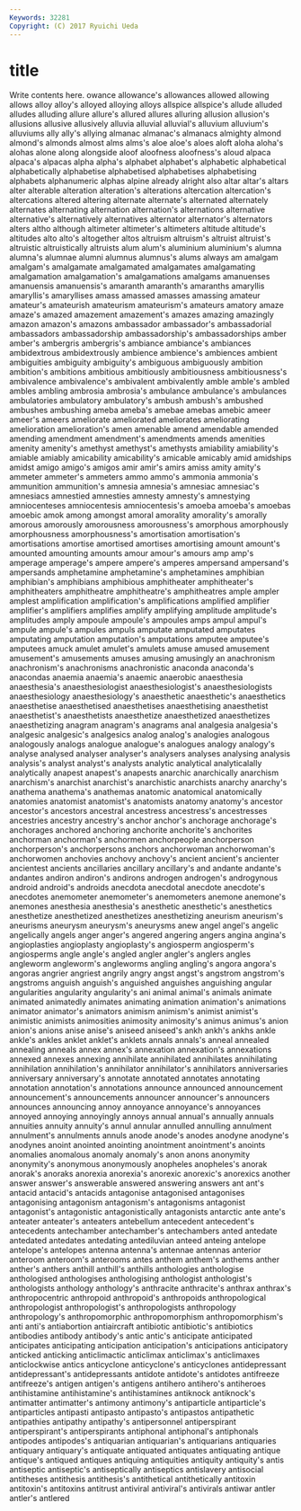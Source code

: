 ```yaml
---
Keywords: 32281 
Copyright: (C) 2017 Ryuichi Ueda
---
```


# title

Write contents here.
owance
allowance's allowances allowed allowing allows alloy alloy's alloyed alloying alloys
allspice allspice's allude alluded alludes alluding allure allure's allured allures
alluring allusion allusion's allusions allusive allusively alluvia alluvial alluvial's alluvium
alluvium's alluviums ally ally's allying almanac almanac's almanacs almighty almond
almond's almonds almost alms alms's aloe aloe's aloes aloft aloha
aloha's alohas alone along alongside aloof aloofness aloofness's aloud alpaca
alpaca's alpacas alpha alpha's alphabet alphabet's alphabetic alphabetical alphabetically alphabetise
alphabetised alphabetises alphabetising alphabets alphanumeric alphas alpine already alright also
altar altar's altars alter alterable alteration alteration's alterations altercation altercation's
altercations altered altering alternate alternate's alternated alternately alternates alternating alternation
alternation's alternations alternative alternative's alternatively alternatives alternator alternator's alternators alters
altho although altimeter altimeter's altimeters altitude altitude's altitudes alto alto's
altogether altos altruism altruism's altruist altruist's altruistic altruistically altruists alum
alum's aluminium aluminium's alumna alumna's alumnae alumni alumnus alumnus's alums
always am amalgam amalgam's amalgamate amalgamated amalgamates amalgamating amalgamation amalgamation's
amalgamations amalgams amanuenses amanuensis amanuensis's amaranth amaranth's amaranths amaryllis amaryllis's
amaryllises amass amassed amasses amassing amateur amateur's amateurish amateurism amateurism's
amateurs amatory amaze amaze's amazed amazement amazement's amazes amazing amazingly
amazon amazon's amazons ambassador ambassador's ambassadorial ambassadors ambassadorship ambassadorship's ambassadorships
amber amber's ambergris ambergris's ambiance ambiance's ambiances ambidextrous ambidextrously ambience
ambience's ambiences ambient ambiguities ambiguity ambiguity's ambiguous ambiguously ambition ambition's
ambitions ambitious ambitiously ambitiousness ambitiousness's ambivalence ambivalence's ambivalent ambivalently amble
amble's ambled ambles ambling ambrosia ambrosia's ambulance ambulance's ambulances ambulatories
ambulatory ambulatory's ambush ambush's ambushed ambushes ambushing ameba ameba's amebae
amebas amebic ameer ameer's ameers ameliorate ameliorated ameliorates ameliorating amelioration
amelioration's amen amenable amend amendable amended amending amendment amendment's amendments
amends amenities amenity amenity's amethyst amethyst's amethysts amiability amiability's amiable
amiably amicability amicability's amicable amicably amid amidships amidst amigo amigo's
amigos amir amir's amirs amiss amity amity's ammeter ammeter's ammeters
ammo ammo's ammonia ammonia's ammunition ammunition's amnesia amnesia's amnesiac amnesiac's
amnesiacs amnestied amnesties amnesty amnesty's amnestying amniocenteses amniocentesis amniocentesis's amoeba
amoeba's amoebas amoebic amok among amongst amoral amorality amorality's amorally
amorous amorously amorousness amorousness's amorphous amorphously amorphousness amorphousness's amortisation amortisation's
amortisations amortise amortised amortises amortising amount amount's amounted amounting amounts
amour amour's amours amp amp's amperage amperage's ampere ampere's amperes
ampersand ampersand's ampersands amphetamine amphetamine's amphetamines amphibian amphibian's amphibians amphibious
amphitheater amphitheater's amphitheaters amphitheatre amphitheatre's amphitheatres ample ampler amplest amplification
amplification's amplifications amplified amplifier amplifier's amplifiers amplifies amplify amplifying amplitude
amplitude's amplitudes amply ampoule ampoule's ampoules amps ampul ampul's ampule
ampule's ampules ampuls amputate amputated amputates amputating amputation amputation's amputations
amputee amputee's amputees amuck amulet amulet's amulets amuse amused amusement
amusement's amusements amuses amusing amusingly an anachronism anachronism's anachronisms anachronistic
anaconda anaconda's anacondas anaemia anaemia's anaemic anaerobic anaesthesia anaesthesia's anaesthesiologist
anaesthesiologist's anaesthesiologists anaesthesiology anaesthesiology's anaesthetic anaesthetic's anaesthetics anaesthetise anaesthetised anaesthetises
anaesthetising anaesthetist anaesthetist's anaesthetists anaesthetize anaesthetized anaesthetizes anaesthetizing anagram anagram's
anagrams anal analgesia analgesia's analgesic analgesic's analgesics analog analog's analogies
analogous analogously analogs analogue analogue's analogues analogy analogy's analyse analysed
analyser analyser's analysers analyses analysing analysis analysis's analyst analyst's analysts
analytic analytical analyticalally analytically anapest anapest's anapests anarchic anarchically anarchism
anarchism's anarchist anarchist's anarchistic anarchists anarchy anarchy's anathema anathema's anathemas
anatomic anatomical anatomically anatomies anatomist anatomist's anatomists anatomy anatomy's ancestor
ancestor's ancestors ancestral ancestress ancestress's ancestresses ancestries ancestry ancestry's anchor
anchor's anchorage anchorage's anchorages anchored anchoring anchorite anchorite's anchorites anchorman
anchorman's anchormen anchorpeople anchorperson anchorperson's anchorpersons anchors anchorwoman anchorwoman's anchorwomen
anchovies anchovy anchovy's ancient ancient's ancienter ancientest ancients ancillaries ancillary
ancillary's and andante andante's andantes andiron andiron's andirons androgen androgen's
androgynous android android's androids anecdota anecdotal anecdote anecdote's anecdotes anemometer
anemometer's anemometers anemone anemone's anemones anesthesia anesthesia's anesthetic anesthetic's anesthetics
anesthetize anesthetized anesthetizes anesthetizing aneurism aneurism's aneurisms aneurysm aneurysm's aneurysms
anew angel angel's angelic angelically angels anger anger's angered angering
angers angina angina's angioplasties angioplasty angioplasty's angiosperm angiosperm's angiosperms angle
angle's angled angler angler's anglers angles angleworm angleworm's angleworms angling
angling's angora angora's angoras angrier angriest angrily angry angst angst's
angstrom angstrom's angstroms anguish anguish's anguished anguishes anguishing angular angularities
angularity angularity's ani animal animal's animals animate animated animatedly animates
animating animation animation's animations animator animator's animators animism animism's animist
animist's animistic animists animosities animosity animosity's animus animus's anion anion's
anions anise anise's aniseed aniseed's ankh ankh's ankhs ankle ankle's
ankles anklet anklet's anklets annals annals's anneal annealed annealing anneals
annex annex's annexation annexation's annexations annexed annexes annexing annihilate annihilated
annihilates annihilating annihilation annihilation's annihilator annihilator's annihilators anniversaries anniversary anniversary's
annotate annotated annotates annotating annotation annotation's annotations announce announced announcement
announcement's announcements announcer announcer's announcers announces announcing annoy annoyance annoyance's
annoyances annoyed annoying annoyingly annoys annual annual's annually annuals annuities
annuity annuity's annul annular annulled annulling annulment annulment's annulments annuls
anode anode's anodes anodyne anodyne's anodynes anoint anointed anointing anointment
anointment's anoints anomalies anomalous anomaly anomaly's anon anons anonymity anonymity's
anonymous anonymously anopheles anopheles's anorak anorak's anoraks anorexia anorexia's anorexic
anorexic's anorexics another answer answer's answerable answered answering answers ant
ant's antacid antacid's antacids antagonise antagonised antagonises antagonising antagonism antagonism's
antagonisms antagonist antagonist's antagonistic antagonistically antagonists antarctic ante ante's anteater
anteater's anteaters antebellum antecedent antecedent's antecedents antechamber antechamber's antechambers anted
antedate antedated antedates antedating antediluvian anteed anteing antelope antelope's antelopes
antenna antenna's antennae antennas anterior anteroom anteroom's anterooms antes anthem
anthem's anthems anther anther's anthers anthill anthill's anthills anthologies anthologise
anthologised anthologises anthologising anthologist anthologist's anthologists anthology anthology's anthracite anthracite's
anthrax anthrax's anthropocentric anthropoid anthropoid's anthropoids anthropological anthropologist anthropologist's anthropologists
anthropology anthropology's anthropomorphic anthropomorphism anthropomorphism's anti anti's antiabortion antiaircraft antibiotic
antibiotic's antibiotics antibodies antibody antibody's antic antic's anticipate anticipated anticipates
anticipating anticipation anticipation's anticipations anticipatory anticked anticking anticlimactic anticlimax anticlimax's
anticlimaxes anticlockwise antics anticyclone anticyclone's anticyclones antidepressant antidepressant's antidepressants antidote
antidote's antidotes antifreeze antifreeze's antigen antigen's antigens antihero antihero's antiheroes
antihistamine antihistamine's antihistamines antiknock antiknock's antimatter antimatter's antimony antimony's antiparticle
antiparticle's antiparticles antipasti antipasto antipasto's antipastos antipathetic antipathies antipathy antipathy's
antipersonnel antiperspirant antiperspirant's antiperspirants antiphonal antiphonal's antiphonals antipodes antipodes's antiquarian
antiquarian's antiquarians antiquaries antiquary antiquary's antiquate antiquated antiquates antiquating antique
antique's antiqued antiques antiquing antiquities antiquity antiquity's antis antiseptic antiseptic's
antiseptically antiseptics antislavery antisocial antitheses antithesis antithesis's antithetical antithetically antitoxin
antitoxin's antitoxins antitrust antiviral antiviral's antivirals antiwar antler antler's antlered
